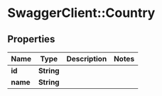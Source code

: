 # SwaggerClient::Country

## Properties
Name | Type | Description | Notes
------------ | ------------- | ------------- | -------------
**id** | **String** |  | 
**name** | **String** |  | 


